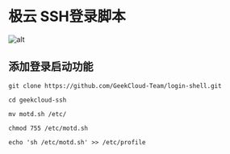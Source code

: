 # 极云 SSH登录脚本
![alt](https://github.com/StarWars-Team/geekcloud-ssh/blob/master/ssh.jpg)
## 添加登录启动功能
    git clone https://github.com/GeekCloud-Team/login-shell.git
  
    cd geekcloud-ssh
  
    mv motd.sh /etc/
  
    chmod 755 /etc/motd.sh
  
    echo 'sh /etc/motd.sh' >> /etc/profile
